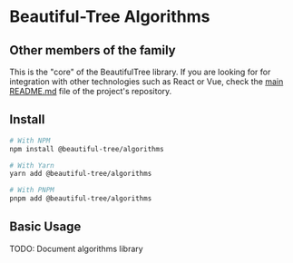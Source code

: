 # Beautiful-Tree Algorithms

## Other members of the family

This is the "core" of the BeautifulTree library. If you are looking for
for integration with other technologies such as React or Vue, check the
[main README.md](https://github.com/Coder-Spirit/beautiful-tree?tab=readme-ov-file#beautiful-tree)
file of the project's repository.

## Install

```bash
# With NPM
npm install @beautiful-tree/algorithms

# With Yarn
yarn add @beautiful-tree/algorithms

# With PNPM
pnpm add @beautiful-tree/algorithms
```

## Basic Usage

TODO: Document algorithms library
